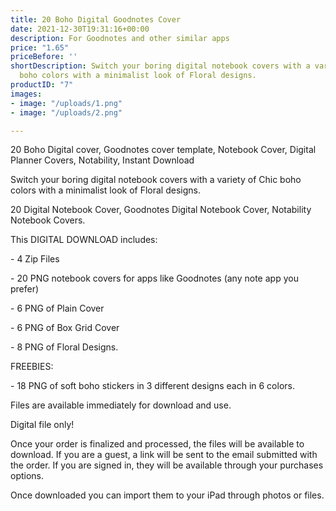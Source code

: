 ```yaml
---
title: 20 Boho Digital Goodnotes Cover
date: 2021-12-30T19:31:16+00:00
description: For Goodnotes and other similar apps
price: "1.65"
priceBefore: ''
shortDescription: Switch your boring digital notebook covers with a variety of Chic
  boho colors with a minimalist look of Floral designs.
productID: "7"
images:
- image: "/uploads/1.png"
- image: "/uploads/2.png"

---
```


20 Boho Digital cover, Goodnotes cover template, Notebook Cover, Digital Planner Covers, Notability, Instant Download

Switch your boring digital notebook covers with a variety of Chic boho colors with a minimalist look of Floral designs.

20 Digital Notebook Cover, Goodnotes Digital Notebook Cover, Notability Notebook Covers.

This DIGITAL DOWNLOAD includes:

\- 4 Zip Files 

\- 20 PNG notebook covers for apps like Goodnotes (any note app you prefer)

\- 6 PNG of Plain Cover

\- 6 PNG of Box Grid Cover

\- 8 PNG of Floral Designs.

FREEBIES: 

\- 18 PNG of soft boho stickers in 3 different designs each in 6 colors.

Files are available immediately for download and use.

Digital file only!

Once your order is finalized and processed, the files will be available to download. If you are a guest, a link will be sent to the email submitted with the order. If you are signed in, they will be available through your purchases options.

Once downloaded you can import them to your iPad through photos or files.
